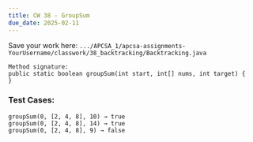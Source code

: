 ```yaml
---
title: CW 38 - GroupSum
due_date: 2025-02-11
---
```



Save your work here: `.../APCSA_1/apcsa-assignments-YourUsername/classwork/38_backtracking/Backtracking.java`

```
Method signature:
public static boolean groupSum(int start, int[] nums, int target) {
}

```

### Test Cases:

```
groupSum(0, [2, 4, 8], 10) → true
groupSum(0, [2, 4, 8], 14) → true
groupSum(0, [2, 4, 8], 9) → false
```
